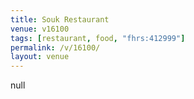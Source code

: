```yaml
---
title: Souk Restaurant
venue: v16100
tags: [restaurant, food, "fhrs:412999"]
permalink: /v/16100/
layout: venue
---
```

null